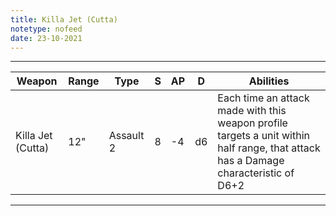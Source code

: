 ```yaml
---
title: Killa Jet (Cutta)
notetype: nofeed
date: 23-10-2021
---
```


---

| Weapon            | Range | Type      | S   | AP  | D   | Abilities                                                                                                                           |
| ----------------- | ----- | --------- | --- | --- | --- | ----------------------------------------------------------------------------------------------------------------------------------- |
| Killa Jet (Cutta) | 12"   | Assault 2 | 8   | -4  | d6  | Each time an attack made with this weapon profile targets a unit within half range, that attack has a Damage characteristic of D6+2 | 

---